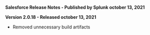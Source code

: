 **Salesforce Release Notes - Published by Splunk october 13, 2021**


**Version 2.0.18 - Released october 13, 2021**

* Removed unnecessary build artifacts
